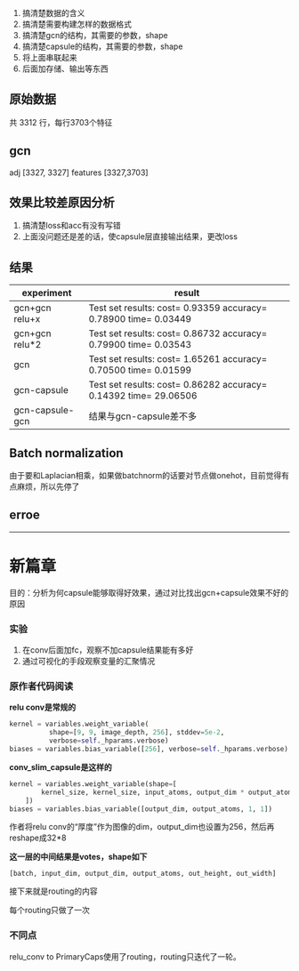 1. 搞清楚数据的含义
2. 搞清楚需要构建怎样的数据格式
3. 搞清楚gcn的结构，其需要的参数，shape
4. 搞清楚capsule的结构，其需要的参数，shape
5. 将上面串联起来
6. 后面加存储、输出等东西


## 原始数据

共 3312 行，每行3703个特征


## gcn

adj [3327, 3327]
features [3327,3703]

## 效果比较差原因分析

1. 搞清楚loss和acc有没有写错
2. 上面没问题还是差的话，使capsule层直接输出结果，更改loss


## 结果

| experiment | result|
| --- | ---|
| gcn+gcn relu+x | Test set results: cost= 0.93359 accuracy= 0.78900 time= 0.03449 |
| gcn+gcn relu*2 | Test set results: cost= 0.86732 accuracy= 0.79900 time= 0.03543 |
| gcn | Test set results: cost= 1.65261 accuracy= 0.70500 time= 0.01599 |
| gcn-capsule | Test set results: cost= 0.86282 accuracy= 0.14392 time= 29.06506 |
| gcn-capsule-gcn | 结果与gcn-capsule差不多 |


## Batch normalization

由于要和Laplacian相乘，如果做batchnorm的话要对节点做onehot，目前觉得有点麻烦，所以先停了


## erroe


---

# 新篇章

目的：分析为何capsule能够取得好效果，通过对比找出gcn+capsule效果不好的原因

### 实验

1. 在conv后面加fc，观察不加capsule结果能有多好
2. 通过可视化的手段观察变量的汇聚情况

### 原作者代码阅读

**relu conv是常规的**

```python
kernel = variables.weight_variable(
          shape=[9, 9, image_depth, 256], stddev=5e-2,
          verbose=self._hparams.verbose)
biases = variables.bias_variable([256], verbose=self._hparams.verbose)
```

**conv_slim_capsule是这样的**

```python
kernel = variables.weight_variable(shape=[
        kernel_size, kernel_size, input_atoms, output_dim * output_atoms
    ])
biases = variables.bias_variable([output_dim, output_atoms, 1, 1])
```

作者将relu conv的“厚度”作为图像的dim，output_dim也设置为256，然后再reshape成32*8

**这一层的中间结果是votes，shape如下**

`[batch, input_dim, output_dim, output_atoms, out_height, out_width]`

接下来就是routing的内容

每个routing只做了一次

### 不同点

relu_conv to PrimaryCaps使用了routing，routing只迭代了一轮。
